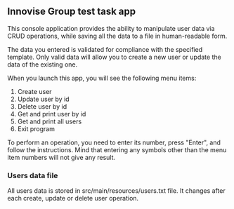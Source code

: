 ## Innovise Group test task app

This console application provides the ability to manipulate user data via CRUD operations, 
while saving all the data to a file in human-readable form.

The data you entered is validated for compliance with the specified template.
Only valid data will allow you to create a new user or update the data of the existing one.

When you launch this app, you will see the following menu items:
 1. Create user
 2. Update user by id
 3. Delete user by id
 4. Get and print user by id
 5. Get and print all users
 6. Exit program
 
 To perform an operation, you need to enter its number, press "Enter", and follow the instructions. 
 Mind that entering any symbols other than the menu item numbers will not give any result.
 
 ### Users data file
All users data is stored in src/main/resources/users.txt file. It changes after each create, update or delete user operation.